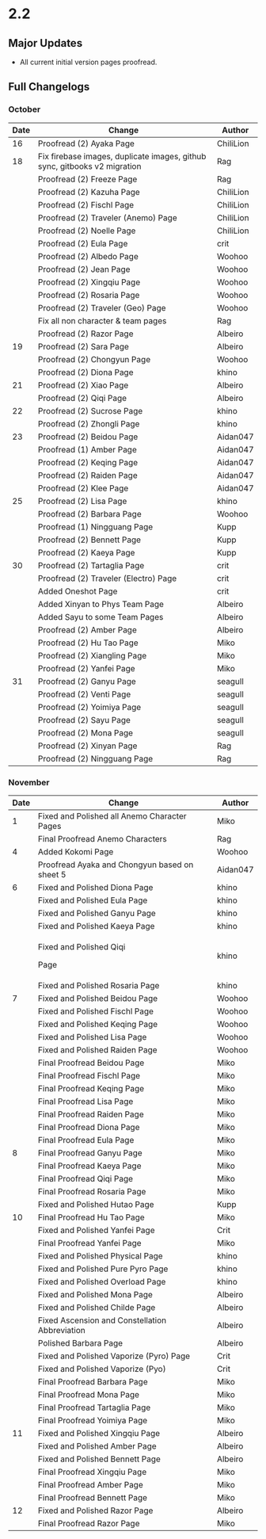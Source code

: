 # 2.2

## Major Updates

* All current initial version pages proofread.

## Full Changelogs

### October

| Date | Change                                                                    | Author    |
| ---- | ------------------------------------------------------------------------- | --------- |
| 16   | Proofread (2) Ayaka Page                                                  | ChiliLion |
| 18   | Fix firebase images, duplicate images, github sync, gitbooks v2 migration | Rag       |
|      | Proofread (2) Freeze Page                                                 | Rag       |
|      | Proofread (2) Kazuha Page                                                 | ChiliLion |
|      | Proofread (2) Fischl Page                                                 | ChiliLion |
|      | Proofread (2) Traveler (Anemo) Page                                       | ChiliLion |
|      | Proofread (2) Noelle Page                                                 | ChiliLion |
|      | Proofread (2) Eula Page                                                   | crit      |
|      | Proofread (2) Albedo Page                                                 | Woohoo    |
|      | Proofread (2) Jean Page                                                   | Woohoo    |
|      | Proofread (2) Xingqiu Page                                                | Woohoo    |
|      | Proofread (2) Rosaria Page                                                | Woohoo    |
|      | Proofread (2) Traveler (Geo) Page                                         | Woohoo    |
|      | Fix all non character & team pages                                        | Rag       |
|      | Proofread (2) Razor Page                                                  | Albeiro   |
| 19   | Proofread (2) Sara Page                                                   | Albeiro   |
|      | Proofread (2) Chongyun Page                                               | Woohoo    |
|      | Proofread (2) Diona Page                                                  | khino     |
| 21   | Proofread (2) Xiao Page                                                   | Albeiro   |
|      | Proofread (2) Qiqi Page                                                   | Albeiro   |
| 22   | Proofread (2) Sucrose Page                                                | khino     |
|      | Proofread (2) Zhongli Page                                                | khino     |
| 23   | Proofread (2) Beidou Page                                                 | Aidan047  |
|      | Proofread (1) Amber Page                                                  | Aidan047  |
|      | Proofread (2) Keqing Page                                                 | Aidan047  |
|      | Proofread (2) Raiden Page                                                 | Aidan047  |
|      | Proofread (2) Klee Page                                                   | Aidan047  |
| 25   | Proofread (2) Lisa Page                                                   | khino     |
|      | Proofread (2) Barbara Page                                                | Woohoo    |
|      | Proofread (1) Ningguang Page                                              | Kupp      |
|      | Proofread (2) Bennett Page                                                | Kupp      |
|      | Proofread (2) Kaeya Page                                                  | Kupp      |
| 30   | Proofread (2) Tartaglia Page                                              | crit      |
|      | Proofread (2) Traveler (Electro) Page                                     | crit      |
|      | Added Oneshot Page                                                        | crit      |
|      | Added Xinyan to Phys Team Page                                            | Albeiro   |
|      | Added Sayu to some Team Pages                                             | Albeiro   |
|      | Proofread (2) Amber Page                                                  | Albeiro   |
|      | Proofread (2) Hu Tao Page                                                 | Miko      |
|      | Proofread (2) Xiangling Page                                              | Miko      |
|      | Proofread (2) Yanfei Page                                                 | Miko      |
| 31   | Proofread (2) Ganyu Page                                                  | seagull   |
|      | Proofread (2) Venti Page                                                  | seagull   |
|      | Proofread (2) Yoimiya Page                                                | seagull   |
|      | Proofread (2) Sayu Page                                                   | seagull   |
|      | Proofread (2) Mona Page                                                   | seagull   |
|      | Proofread (2) Xinyan Page                                                 | Rag       |
|      | Proofread (2) Ningguang Page                                              | Rag       |

### November

| Date | Change                                         | Author   |
| ---- | ---------------------------------------------- | -------- |
| 1    | Fixed and Polished all Anemo Character Pages   | Miko     |
|      | Final Proofread Anemo Characters               | Rag      |
| 4    | Added Kokomi Page                              | Woohoo   |
|      | Proofread Ayaka and Chongyun based on sheet 5  | Aidan047 |
| 6    | Fixed and Polished Diona Page                  | khino    |
|      | Fixed and Polished Eula Page                   | khino    |
|      | Fixed and Polished Ganyu Page                  | khino    |
|      | Fixed and Polished Kaeya Page                  | khino    |
|      | <p>Fixed and Polished Qiqi</p><p>Page</p>      | khino    |
|      | Fixed and Polished Rosaria Page                | khino    |
| 7    | Fixed and Polished Beidou Page                 | Woohoo   |
|      | Fixed and Polished Fischl Page                 | Woohoo   |
|      | Fixed and Polished Keqing Page                 | Woohoo   |
|      | Fixed and Polished Lisa Page                   | Woohoo   |
|      | Fixed and Polished Raiden Page                 | Woohoo   |
|      | Final Proofread Beidou Page                    | Miko     |
|      | Final Proofread Fischl Page                    | Miko     |
|      | Final Proofread Keqing Page                    | Miko     |
|      | Final Proofread Lisa Page                      | Miko     |
|      | Final Proofread Raiden Page                    | Miko     |
|      | Final Proofread Diona Page                     | Miko     |
|      | Final Proofread Eula Page                      | Miko     |
| 8    | Final Proofread Ganyu Page                     | Miko     |
|      | Final Proofread Kaeya Page                     | Miko     |
|      | Final Proofread Qiqi Page                      | Miko     |
|      | Final Proofread Rosaria Page                   | Miko     |
|      | Fixed and Polished Hutao Page                  | Kupp     |
| 10   | Final Proofread Hu Tao Page                    | Miko     |
|      | Fixed and Polished Yanfei Page                 | Crit     |
|      | Final Proofread Yanfei Page                    | Miko     |
|      | Fixed and Polished Physical Page               | khino    |
|      | Fixed and Polished Pure Pyro Page              | khino    |
|      | Fixed and Polished Overload Page               | khino    |
|      | Fixed and Polished Mona Page                   | Albeiro  |
|      | Fixed and Polished Childe Page                 | Albeiro  |
|      | Fixed Ascension and Constellation Abbreviation | Albeiro  |
|      | Polished Barbara Page                          | Albeiro  |
|      | Fixed and Polished Vaporize (Pyro) Page        | Crit     |
|      | Fixed and Polished Vaporize (Pyo)              | Crit     |
|      | Final Proofread Barbara Page                   | Miko     |
|      | Final Proofread Mona Page                      | Miko     |
|      | Final Proofread Tartaglia Page                 | Miko     |
|      | Final Proofread Yoimiya Page                   | Miko     |
| 11   | Fixed and Polished Xingqiu Page                | Albeiro  |
|      | Fixed and Polished Amber Page                  | Albeiro  |
|      | Fixed and Polished Bennett Page                | Albeiro  |
|      | Final Proofread Xingqiu Page                   | Miko     |
|      | Final Proofread Amber Page                     | Miko     |
|      | Final Proofread Bennett Page                   | Miko     |
| 12   | Fixed and Polished Razor Page                  | Albeiro  |
|      | Final Proofread Razor Page                     | Miko     |

